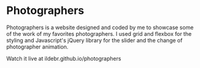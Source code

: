 # Photographers

Photographers is a website designed and coded by me to showcase some of the work of my favorites photographers. I used grid and flexbox for the styling and Javascript's jQuery library for the slider and the change of photographer animation.

Watch it live at ildebr.github.io/photographers
